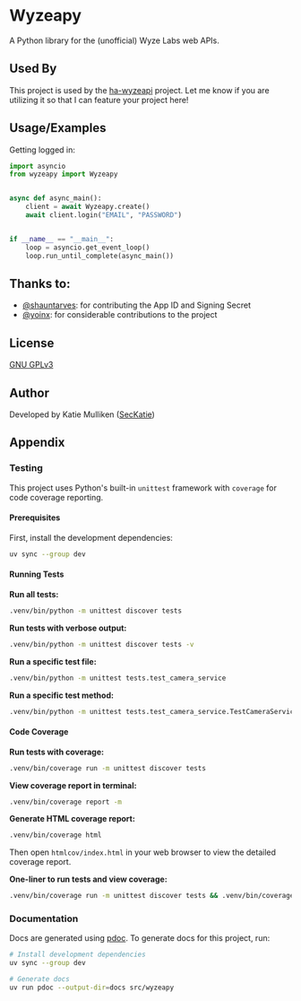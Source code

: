 <!--
SPDX-FileCopyrightText: 2021 Mulliken, LLC <katie@mulliken.net>

SPDX-License-Identifier: GPL-3.0-only
-->

# Wyzeapy

A Python library for the (unofficial) Wyze Labs web APIs.

## Used By

This project is used by the [ha-wyzeapi](https://github.com/SecKatie/ha-wyzeapi) project.  Let me know if you are utilizing it so that I can feature your project here!

## Usage/Examples

Getting logged in:

```python
import asyncio
from wyzeapy import Wyzeapy


async def async_main():
    client = await Wyzeapy.create()
    await client.login("EMAIL", "PASSWORD")


if __name__ == "__main__":
    loop = asyncio.get_event_loop()
    loop.run_until_complete(async_main())
```

## Thanks to:

- [@shauntarves](https://github.com/shauntarves): for contributing the App ID and Signing Secret
- [@yoinx](https://github.com/yoinx): for considerable contributions to the project


## License

[GNU GPLv3](https://choosealicense.com/licenses/gpl-3.0/)

## Author

Developed by Katie Mulliken ([SecKatie](https://github.com/SecKatie))

## Appendix

### Testing

This project uses Python's built-in `unittest` framework with `coverage` for code coverage reporting.

#### Prerequisites

First, install the development dependencies:

```bash
uv sync --group dev
```

#### Running Tests

**Run all tests:**
```bash
.venv/bin/python -m unittest discover tests
```

**Run tests with verbose output:**
```bash
.venv/bin/python -m unittest discover tests -v
```

**Run a specific test file:**
```bash
.venv/bin/python -m unittest tests.test_camera_service
```

**Run a specific test method:**
```bash
.venv/bin/python -m unittest tests.test_camera_service.TestCameraService.test_get_cameras
```

#### Code Coverage

**Run tests with coverage:**
```bash
.venv/bin/coverage run -m unittest discover tests
```

**View coverage report in terminal:**
```bash
.venv/bin/coverage report -m
```

**Generate HTML coverage report:**
```bash
.venv/bin/coverage html
```

Then open `htmlcov/index.html` in your web browser to view the detailed coverage report.

**One-liner to run tests and view coverage:**
```bash
.venv/bin/coverage run -m unittest discover tests && .venv/bin/coverage report -m
```

### Documentation

Docs are generated using [pdoc](https://pdoc.dev/). To generate docs for this project, run:

```bash
# Install development dependencies
uv sync --group dev

# Generate docs
uv run pdoc --output-dir=docs src/wyzeapy
```
